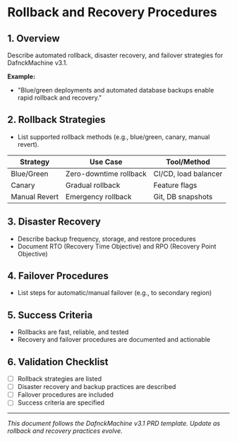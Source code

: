 # Rollback and Recovery Procedures

## 1. Overview
Describe automated rollback, disaster recovery, and failover strategies for DafnckMachine v3.1.

**Example:**
- "Blue/green deployments and automated database backups enable rapid rollback and recovery."

## 2. Rollback Strategies
- List supported rollback methods (e.g., blue/green, canary, manual revert).

| Strategy      | Use Case                | Tool/Method         |
|---------------|-------------------------|---------------------|
| Blue/Green    | Zero-downtime rollback  | CI/CD, load balancer|
| Canary        | Gradual rollback        | Feature flags       |
| Manual Revert | Emergency rollback      | Git, DB snapshots   |

## 3. Disaster Recovery
- Describe backup frequency, storage, and restore procedures
- Document RTO (Recovery Time Objective) and RPO (Recovery Point Objective)

## 4. Failover Procedures
- List steps for automatic/manual failover (e.g., to secondary region)

## 5. Success Criteria
- Rollbacks are fast, reliable, and tested
- Recovery and failover procedures are documented and actionable

## 6. Validation Checklist
- [ ] Rollback strategies are listed
- [ ] Disaster recovery and backup practices are described
- [ ] Failover procedures are included
- [ ] Success criteria are specified

---
*This document follows the DafnckMachine v3.1 PRD template. Update as rollback and recovery practices evolve.* 